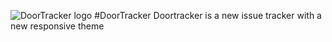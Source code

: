 ![DoorTracker logo](http://doortracker.altervista.org/d/wp-content/uploads/2016/06/13393929_1549691422003395_7237582979183192719_n.jpg)  #DoorTracker
Doortracker is a new  issue tracker with a new responsive theme

